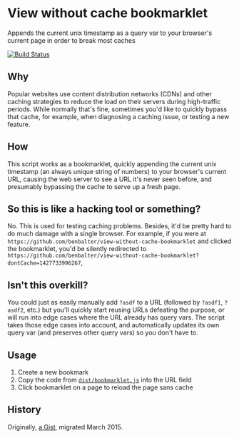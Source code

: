 # View without cache bookmarklet

Appends the current unix timestamp as a query var to your browser's current page in order to break most caches

[![Build Status](https://travis-ci.org/benbalter/view-without-cache-bookmarklet.svg?branch=master)](https://travis-ci.org/benbalter/view-without-cache-bookmarklet)

## Why

Popular websites use content distribution networks (CDNs) and other caching strategies to reduce the load on their servers during high-traffic periods. While normally that's fine, sometimes you'd like to quickly bypass that cache, for example, when diagnosing a caching issue, or testing a new feature.

## How

This script works as a bookmarklet, quickly appending the current unix timestamp (an always unique string of numbers) to your browser's current URL, causing the web server to see a URL it's never seen before, and presumably bypassing the cache to serve up a fresh page.

## So this is like a hacking tool or something?

No. This is used for testing caching problems. Besides, it'd be pretty hard to do much damage with a single browser. For example, if you were at `https://github.com/benbalter/view-without-cache-bookmarklet` and clicked the bookmarklet, you'd be silently redirected to `https://github.com/benbalter/view-without-cache-bookmarklet?dontCache=1427733996267`,

## Isn't this overkill?

You could just as easily manually add `?asdf` to a URL (followed by `?asdf1`, `?asdf2`, etc.) but you'll quickly start reusing URLs defeating the purpose, or will run into edge cases where the URL already has query vars. The script takes those edge cases into account, and automatically updates its own query var (and preserves other query vars) so you don't have to.

## Usage

1. Create a new bookmark
2. Copy the code from [`dist/bookmarklet.js`](dist/bookmark.js) into the URL field
3. Click bookmarklet on a page to reload the page sans cache

## History

Originally, [a Gist](https://gist.github.com/benbalter/1695742), migrated March 2015.

